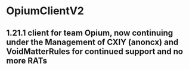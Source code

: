 # OpiumClientV2
## 1.21.1 client for team Opium, now continuing under the Management of CXIY (anoncx) and VoidMatterRules for continued support and no more RATs
